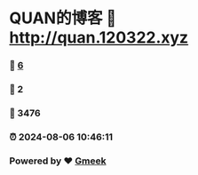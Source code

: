 # QUAN的博客 :link: http://quan.120322.xyz 
### :page_facing_up: [6](http://quan.120322.xyz/tag.html) 
### :speech_balloon: 2 
### :hibiscus: 3476 
### :alarm_clock: 2024-08-06 10:46:11 
### Powered by :heart: [Gmeek](https://github.com/Meekdai/Gmeek)
